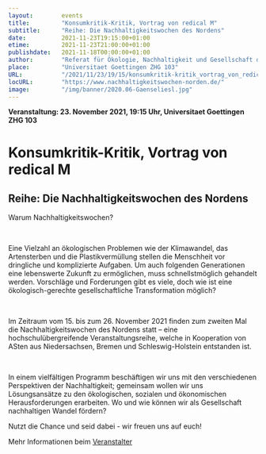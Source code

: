 ```yaml
---
layout:        events
title:         "Konsumkritik-Kritik, Vortrag von redical M"
subtitle:      "Reihe: Die Nachhaltigkeitswochen des Nordens"
date:          2021-11-23T19:15:00+01:00
etime:         2021-11-23T21:00:00+01:00
publishdate:   2021-11-18T00:00:00+01:00
author:        "Referat für Ökologie, Nachhaltigkeit und Gesellschaft des AStA der Universität Göttingen"
place:         "Universitaet Goettingen ZHG 103"
URL:           "/2021/11/23/19/15/konsumkritik-kritik_vortrag_von_redical_m"
locURL:        "https://www.nachhaltigkeitswochen-norden.de/"
image:         "/img/banner/2020.06-Gaenseliesl.jpg"
---
```


**Veranstaltung: 23. November 2021, 19:15 Uhr, Universitaet Goettingen ZHG 103**

Konsumkritik-Kritik, Vortrag von redical M
===========

Reihe: Die Nachhaltigkeitswochen des Nordens
-----------

Warum Nachhaltigkeitswochen?

​

Eine Vielzahl an ökologischen Problemen wie der Klimawandel, das Artensterben und die Plastikvermüllung stellen die Menschheit vor dringliche und komplizierte Aufgaben. Um auch folgenden Generationen eine lebenswerte Zukunft zu ermöglichen, muss schnellstmöglich gehandelt werden. Vorschläge und Forderungen gibt es viele, doch wie ist eine ökologisch-gerechte gesellschaftliche Transformation möglich?

​

Im Zeitraum vom 15. bis zum 26. November 2021 finden zum zweiten Mal die Nachhaltigkeitswochen des Nordens statt – eine hochschulübergreifende Veranstaltungsreihe, welche in Kooperation von ASten aus Niedersachsen, Bremen und Schleswig-Holstein entstanden ist.

​

In einem vielfältigen Programm beschäftigen wir uns mit den verschiedenen Perspektiven der Nachhaltigkeit; gemeinsam wollen wir uns Lösungsansätze zu den ökologischen, sozialen und ökonomischen Herausforderungen erarbeiten. Wo und wie können wir als Gesellschaft nachhaltigen Wandel fördern?

Nutzt die Chance und seid dabei - wir freuen uns auf euch!

Mehr Informationen beim [Veranstalter](https://www.nachhaltigkeitswochen-norden.de/)
